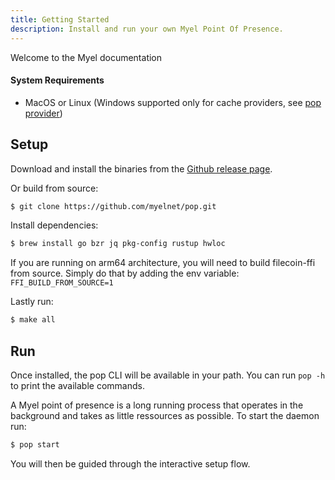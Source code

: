 ```yaml
---
title: Getting Started
description: Install and run your own Myel Point Of Presence.
---
```


Welcome to the Myel documentation

#### System Requirements

- MacOS or Linux (Windows supported only for cache providers, see [pop provider](#))

## Setup

Download and install the binaries from the [Github release page](https://github.com/myelnet/pop/releases).

Or build from source:

```bash
$ git clone https://github.com/myelnet/pop.git
```

Install dependencies:

```bash
$ brew install go bzr jq pkg-config rustup hwloc
```

If you are running on arm64 architecture, you will need to build filecoin-ffi from source.
Simply do that by adding the env variable: `FFI_BUILD_FROM_SOURCE=1` 

Lastly run:

```bash
$ make all
```

## Run

Once installed, the pop CLI will be available in your path. You can run `pop -h` to print the available commands.

A Myel point of presence is a long running process that operates in the background and takes as little ressources as possible. To start the daemon run:

```bash
$ pop start
```

You will then be guided through the interactive setup flow.
